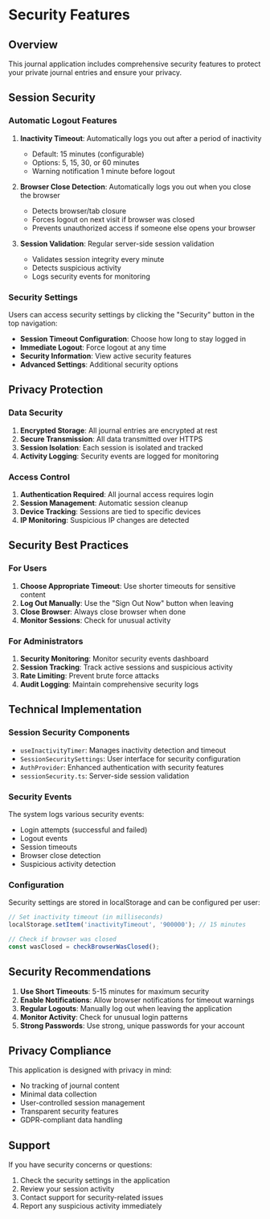 # Security Features

## Overview

This journal application includes comprehensive security features to protect your private journal entries and ensure your privacy.

## Session Security

### Automatic Logout Features

1. **Inactivity Timeout**: Automatically logs you out after a period of inactivity
   - Default: 15 minutes (configurable)
   - Options: 5, 15, 30, or 60 minutes
   - Warning notification 1 minute before logout

2. **Browser Close Detection**: Automatically logs you out when you close the browser
   - Detects browser/tab closure
   - Forces logout on next visit if browser was closed
   - Prevents unauthorized access if someone else opens your browser

3. **Session Validation**: Regular server-side session validation
   - Validates session integrity every minute
   - Detects suspicious activity
   - Logs security events for monitoring

### Security Settings

Users can access security settings by clicking the "Security" button in the top navigation:

- **Session Timeout Configuration**: Choose how long to stay logged in
- **Immediate Logout**: Force logout at any time
- **Security Information**: View active security features
- **Advanced Settings**: Additional security options

## Privacy Protection

### Data Security

1. **Encrypted Storage**: All journal entries are encrypted at rest
2. **Secure Transmission**: All data transmitted over HTTPS
3. **Session Isolation**: Each session is isolated and tracked
4. **Activity Logging**: Security events are logged for monitoring

### Access Control

1. **Authentication Required**: All journal access requires login
2. **Session Management**: Automatic session cleanup
3. **Device Tracking**: Sessions are tied to specific devices
4. **IP Monitoring**: Suspicious IP changes are detected

## Security Best Practices

### For Users

1. **Choose Appropriate Timeout**: Use shorter timeouts for sensitive content
2. **Log Out Manually**: Use the "Sign Out Now" button when leaving
3. **Close Browser**: Always close browser when done
4. **Monitor Sessions**: Check for unusual activity

### For Administrators

1. **Security Monitoring**: Monitor security events dashboard
2. **Session Tracking**: Track active sessions and suspicious activity
3. **Rate Limiting**: Prevent brute force attacks
4. **Audit Logging**: Maintain comprehensive security logs

## Technical Implementation

### Session Security Components

- `useInactivityTimer`: Manages inactivity detection and timeout
- `SessionSecuritySettings`: User interface for security configuration
- `AuthProvider`: Enhanced authentication with security features
- `sessionSecurity.ts`: Server-side session validation

### Security Events

The system logs various security events:

- Login attempts (successful and failed)
- Logout events
- Session timeouts
- Browser close detection
- Suspicious activity detection

### Configuration

Security settings are stored in localStorage and can be configured per user:

```javascript
// Set inactivity timeout (in milliseconds)
localStorage.setItem('inactivityTimeout', '900000'); // 15 minutes

// Check if browser was closed
const wasClosed = checkBrowserWasClosed();
```

## Security Recommendations

1. **Use Short Timeouts**: 5-15 minutes for maximum security
2. **Enable Notifications**: Allow browser notifications for timeout warnings
3. **Regular Logouts**: Manually log out when leaving the application
4. **Monitor Activity**: Check for unusual login patterns
5. **Strong Passwords**: Use strong, unique passwords for your account

## Privacy Compliance

This application is designed with privacy in mind:

- No tracking of journal content
- Minimal data collection
- User-controlled session management
- Transparent security features
- GDPR-compliant data handling

## Support

If you have security concerns or questions:

1. Check the security settings in the application
2. Review your session activity
3. Contact support for security-related issues
4. Report any suspicious activity immediately
